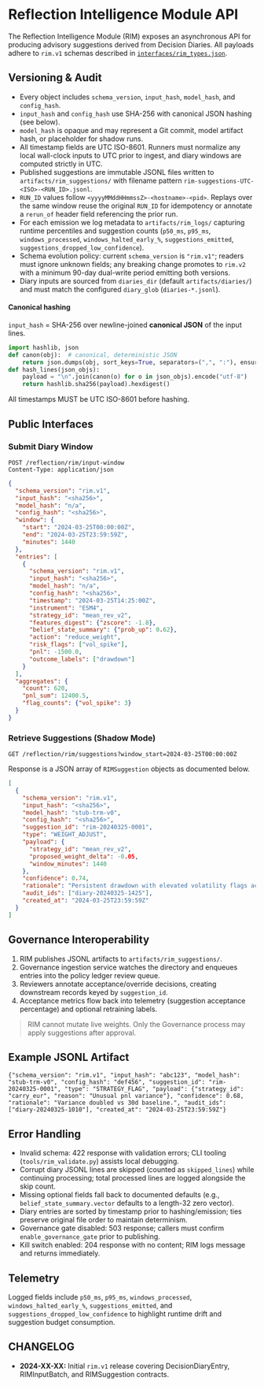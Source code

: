 # Reflection Intelligence Module API

The Reflection Intelligence Module (RIM) exposes an asynchronous API for producing advisory suggestions derived from Decision Diaries. All payloads adhere to `rim.v1` schemas described in [`interfaces/rim_types.json`](../../interfaces/rim_types.json).

## Versioning & Audit

- Every object includes `schema_version`, `input_hash`, `model_hash`, and `config_hash`.
- `input_hash` and `config_hash` use SHA-256 with canonical JSON hashing (see below).
- `model_hash` is opaque and may represent a Git commit, model artifact hash, or placeholder for shadow runs.
- All timestamp fields are UTC ISO-8601. Runners must normalize any local wall-clock inputs to UTC prior to ingest, and diary windows are computed strictly in UTC.
- Published suggestions are immutable JSONL files written to `artifacts/rim_suggestions/` with filename pattern `rim-suggestions-UTC-<ISO>-<RUN_ID>.jsonl`.
- `RUN_ID` values follow `<yyyyMMddHHmmssZ>-<hostname>-<pid>`. Replays over the same window reuse the original `RUN_ID` for idempotency or annotate a `rerun_of` header field referencing the prior run.
- For each emission we log metadata to `artifacts/rim_logs/` capturing runtime percentiles and suggestion counts (`p50_ms`, `p95_ms`, `windows_processed`, `windows_halted_early_%`, `suggestions_emitted`, `suggestions_dropped_low_confidence`).
- Schema evolution policy: current `schema_version` is `"rim.v1"`; readers must ignore unknown fields; any breaking change promotes to `rim.v2` with a minimum 90-day dual-write period emitting both versions.
- Diary inputs are sourced from `diaries_dir` (default `artifacts/diaries/`) and must match the configured `diary_glob` (`diaries-*.jsonl`).

#### Canonical hashing
`input_hash` = SHA-256 over newline-joined **canonical JSON** of the input lines.

```python
import hashlib, json
def canon(obj):  # canonical, deterministic JSON
    return json.dumps(obj, sort_keys=True, separators=(",", ":"), ensure_ascii=False)
def hash_lines(json_objs):
    payload = "\n".join(canon(o) for o in json_objs).encode("utf-8")
    return hashlib.sha256(payload).hexdigest()
```
All timestamps MUST be UTC ISO-8601 before hashing.

## Public Interfaces

### Submit Diary Window

```http
POST /reflection/rim/input-window
Content-Type: application/json
```

```json
{
  "schema_version": "rim.v1",
  "input_hash": "<sha256>",
  "model_hash": "n/a",
  "config_hash": "<sha256>",
  "window": {
    "start": "2024-03-25T00:00:00Z",
    "end": "2024-03-25T23:59:59Z",
    "minutes": 1440
  },
  "entries": [
    {
      "schema_version": "rim.v1",
      "input_hash": "<sha256>",
      "model_hash": "n/a",
      "config_hash": "<sha256>",
      "timestamp": "2024-03-25T14:25:00Z",
      "instrument": "ESM4",
      "strategy_id": "mean_rev_v2",
      "features_digest": {"zscore": -1.8},
      "belief_state_summary": {"prob_up": 0.62},
      "action": "reduce_weight",
      "risk_flags": ["vol_spike"],
      "pnl": -1500.0,
      "outcome_labels": ["drawdown"]
    }
  ],
  "aggregates": {
    "count": 620,
    "pnl_sum": 12400.5,
    "flag_counts": {"vol_spike": 3}
  }
}
```

### Retrieve Suggestions (Shadow Mode)

```http
GET /reflection/rim/suggestions?window_start=2024-03-25T00:00:00Z
```

Response is a JSON array of `RIMSuggestion` objects as documented below.

```json
[
  {
    "schema_version": "rim.v1",
    "input_hash": "<sha256>",
    "model_hash": "stub-trm-v0",
    "config_hash": "<sha256>",
    "suggestion_id": "rim-20240325-0001",
    "type": "WEIGHT_ADJUST",
    "payload": {
      "strategy_id": "mean_rev_v2",
      "proposed_weight_delta": -0.05,
      "window_minutes": 1440
    },
    "confidence": 0.74,
    "rationale": "Persistent drawdown with elevated volatility flags across last 24h window.",
    "audit_ids": ["diary-20240325-1425"],
    "created_at": "2024-03-25T23:59:59Z"
  }
]
```

## Governance Interoperability

1. RIM publishes JSONL artifacts to `artifacts/rim_suggestions/`.
2. Governance ingestion service watches the directory and enqueues entries into the policy ledger review queue.
3. Reviewers annotate acceptance/override decisions, creating downstream records keyed by `suggestion_id`.
4. Acceptance metrics flow back into telemetry (suggestion acceptance percentage) and optional retraining labels.

> RIM cannot mutate live weights. Only the Governance process may apply suggestions after approval.

## Example JSONL Artifact

```
{"schema_version": "rim.v1", "input_hash": "abc123", "model_hash": "stub-trm-v0", "config_hash": "def456", "suggestion_id": "rim-20240325-0001", "type": "STRATEGY_FLAG", "payload": {"strategy_id": "carry_eur", "reason": "Unusual pnl variance"}, "confidence": 0.68, "rationale": "Variance doubled vs 30d baseline.", "audit_ids": ["diary-20240325-1010"], "created_at": "2024-03-25T23:59:59Z"}
```

## Error Handling

- Invalid schema: 422 response with validation errors; CLI tooling (`tools/rim_validate.py`) assists local debugging.
- Corrupt diary JSONL lines are skipped (counted as `skipped_lines`) while continuing processing; total processed lines are logged alongside the skip count.
- Missing optional fields fall back to documented defaults (e.g., `belief_state_summary.vector` defaults to a length-32 zero vector).
- Diary entries are sorted by timestamp prior to hashing/emission; ties preserve original file order to maintain determinism.
- Governance gate disabled: 503 response; callers must confirm `enable_governance_gate` prior to publishing.
- Kill switch enabled: 204 response with no content; RIM logs message and returns immediately.

## Telemetry

Logged fields include `p50_ms`, `p95_ms`, `windows_processed`, `windows_halted_early_%`, `suggestions_emitted`, and `suggestions_dropped_low_confidence` to highlight runtime drift and suggestion budget consumption.

## CHANGELOG

- **2024-XX-XX:** Initial `rim.v1` release covering DecisionDiaryEntry, RIMInputBatch, and RIMSuggestion contracts.
